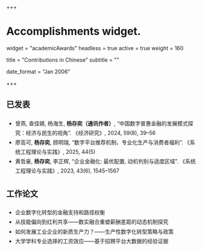 +++
# Accomplishments widget.
widget = "academicAwards"
headless = true
active = true
weight = 160

title = "Contributions in Chinese"
subtitle = ""

date_format = "Jan 2006"

+++
<div style="line-height: 1.8;">
<h2>已发表</h2>
<ul>
  <li>曾燕, 查佳婧, 杨海生, <strong>杨存奕（通讯作者）</strong>, “中国数字普惠金融的发展模式探究：经济与民生的视角”. 《经济研究》, 2024, 59(8), 39–56</li>

  <li>廖高可, <strong>杨存奕</strong>, 顾明瑞, “数字平台推荐机制、专业化生产与消费者福利”. 《系统工程理论与实践》, 2025, 44(5)</li>

  <li>黄哲豪, <strong>杨存奕</strong>, 李正辉, “企业金融化: 最优配置, 动机判别与适度区域”. 《系统工程理论与实践》, 2023, 43(6), 1545–1567</li>
</ul>

<h2>工作论文</h2>
<ul>
  <li>企业数字化转型的金融支持和路径权衡</li>
  
  <li>从技能偏向到红利共享——数实融合重塑薪酬差距的动态机制探究</li>
  
  <li>如何发展工业企业的新质生产力？——生产性数字化转型策略与政策</li>
  
  <li>大学学科专业选择的工资效应——基于招聘平台大数据的经验证据</li>
</ul>
